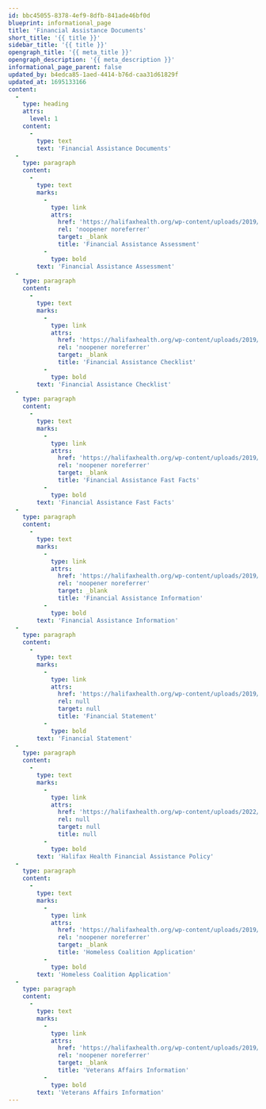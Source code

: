```yaml
---
id: bbc45055-8378-4ef9-8dfb-841ade46bf0d
blueprint: informational_page
title: 'Financial Assistance Documents'
short_title: '{{ title }}'
sidebar_title: '{{ title }}'
opengraph_title: '{{ meta_title }}'
opengraph_description: '{{ meta_description }}'
informational_page_parent: false
updated_by: b4edca85-1aed-4414-b76d-caa31d61829f
updated_at: 1695133166
content:
  -
    type: heading
    attrs:
      level: 1
    content:
      -
        type: text
        text: 'Financial Assistance Documents'
  -
    type: paragraph
    content:
      -
        type: text
        marks:
          -
            type: link
            attrs:
              href: 'https://halifaxhealth.org/wp-content/uploads/2019/09/financial_assistance_assessment.pdf'
              rel: 'noopener noreferrer'
              target: _blank
              title: 'Financial Assistance Assessment'
          -
            type: bold
        text: 'Financial Assistance Assessment'
  -
    type: paragraph
    content:
      -
        type: text
        marks:
          -
            type: link
            attrs:
              href: 'https://halifaxhealth.org/wp-content/uploads/2019/09/financial_assistance_checklist_0.pdf'
              rel: 'noopener noreferrer'
              target: _blank
              title: 'Financial Assistance Checklist'
          -
            type: bold
        text: 'Financial Assistance Checklist'
  -
    type: paragraph
    content:
      -
        type: text
        marks:
          -
            type: link
            attrs:
              href: 'https://halifaxhealth.org/wp-content/uploads/2019/09/financial_assistance_fast_facts_0.pdf'
              rel: 'noopener noreferrer'
              target: _blank
              title: 'Financial Assistance Fast Facts'
          -
            type: bold
        text: 'Financial Assistance Fast Facts'
  -
    type: paragraph
    content:
      -
        type: text
        marks:
          -
            type: link
            attrs:
              href: 'https://halifaxhealth.org/wp-content/uploads/2019/09/financial_assistance_information_0.pdf'
              rel: 'noopener noreferrer'
              target: _blank
              title: 'Financial Assistance Information'
          -
            type: bold
        text: 'Financial Assistance Information'
  -
    type: paragraph
    content:
      -
        type: text
        marks:
          -
            type: link
            attrs:
              href: 'https://halifaxhealth.org/wp-content/uploads/2019/09/financial_statement_-_english.pdf'
              rel: null
              target: null
              title: 'Financial Statement'
          -
            type: bold
        text: 'Financial Statement'
  -
    type: paragraph
    content:
      -
        type: text
        marks:
          -
            type: link
            attrs:
              href: 'https://halifaxhealth.org/wp-content/uploads/2022/05/Financial-Assistance-Policy-5.13.22.pdf'
              rel: null
              target: null
              title: null
          -
            type: bold
        text: 'Halifax Health Financial Assistance Policy'
  -
    type: paragraph
    content:
      -
        type: text
        marks:
          -
            type: link
            attrs:
              href: 'https://halifaxhealth.org/wp-content/uploads/2019/09/homeless_coalition_application.pdf'
              rel: 'noopener noreferrer'
              target: _blank
              title: 'Homeless Coalition Application'
          -
            type: bold
        text: 'Homeless Coalition Application'
  -
    type: paragraph
    content:
      -
        type: text
        marks:
          -
            type: link
            attrs:
              href: 'https://halifaxhealth.org/wp-content/uploads/2019/09/veterans_affairs_information.pdf'
              rel: 'noopener noreferrer'
              target: _blank
              title: 'Veterans Affairs Information'
          -
            type: bold
        text: 'Veterans Affairs Information'
---
```

